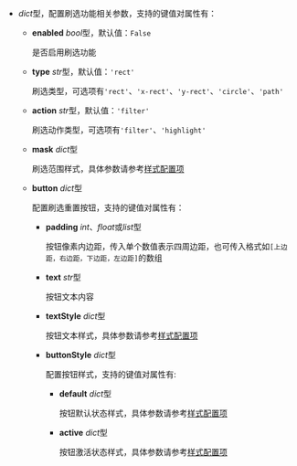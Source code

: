 - **<placeholder>** 

  *dict*型，配置刷选功能相关参数，支持的键值对属性有：

  - **enabled** *bool*型，默认值：`False`

    是否启用刷选功能

  - **type** *str*型，默认值：`'rect'`

    刷选类型，可选项有`'rect'`、`'x-rect'`、`'y-rect'`、`'circle'`、`'path'`

  - **action** *str*型，默认值：`'filter'`

    刷选动作类型，可选项有`'filter'`、`'highlight'`

  - **mask** *dict*型

    刷选范围样式，具体参数请参考[样式配置项](https://fact.feffery.tech/style)

  - **button** *dict*型

    配置刷选重置按钮，支持的键值对属性有：

    - **padding** *int*、*float*或*list*型

      按钮像素内边距，传入单个数值表示四周边距，也可传入格式如`[上边距，右边距，下边距，左边距]`的数组

    - **text** *str*型

      按钮文本内容

    - **textStyle** *dict*型

      按钮文本样式，具体参数请参考[样式配置项](https://fact.feffery.tech/style)

    - **buttonStyle** *dict*型

      配置按钮样式，支持的键值对属性有:

      - **default** *dict*型

        按钮默认状态样式，具体参数请参考[样式配置项](https://fact.feffery.tech/style)

      - **active** *dict*型

        按钮激活状态样式，具体参数请参考[样式配置项](https://fact.feffery.tech/style)
